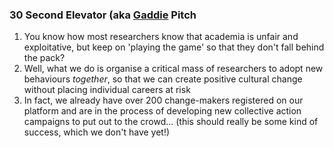 ### 30 Second Elevator (aka [Gaddie](https://www.youtube.com/watch?v=6lzj9aqfw4U) Pitch

1. You know how most researchers know that academia is unfair and exploitative, but keep on 'playing the game' so that they don't fall behind the pack?
2. Well, what we do is organise a critical mass of researchers to adopt new behaviours *together*, so that we can create positive cultural change without placing individual careers at risk
3. In fact, we already have over 200 change-makers registered on our platform and are in the process of developing new collective action campaigns to put out to the crowd... (this should really be some kind of success, which we don't have yet!)
